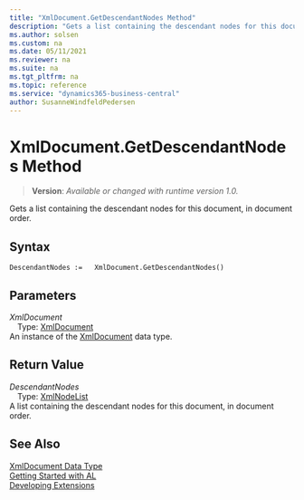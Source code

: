 ```yaml
---
title: "XmlDocument.GetDescendantNodes Method"
description: "Gets a list containing the descendant nodes for this document, in document order."
ms.author: solsen
ms.custom: na
ms.date: 05/11/2021
ms.reviewer: na
ms.suite: na
ms.tgt_pltfrm: na
ms.topic: reference
ms.service: "dynamics365-business-central"
author: SusanneWindfeldPedersen
---
```

[//]: # (START>DO_NOT_EDIT)
[//]: # (IMPORTANT:Do not edit any of the content between here and the END>DO_NOT_EDIT.)
[//]: # (Any modifications should be made in the .xml files in the ModernDev repo.)
# XmlDocument.GetDescendantNodes Method
> **Version**: _Available or changed with runtime version 1.0._

Gets a list containing the descendant nodes for this document, in document order.


## Syntax
```
DescendantNodes :=   XmlDocument.GetDescendantNodes()
```

## Parameters
*XmlDocument*  
&emsp;Type: [XmlDocument](xmldocument-data-type.md)  
An instance of the [XmlDocument](xmldocument-data-type.md) data type.

## Return Value
*DescendantNodes*  
&emsp;Type: [XmlNodeList](../xmlnodelist/xmlnodelist-data-type.md)  
A list containing the descendant nodes for this document, in document order.


[//]: # (IMPORTANT: END>DO_NOT_EDIT)
## See Also
[XmlDocument Data Type](xmldocument-data-type.md)  
[Getting Started with AL](../../devenv-get-started.md)  
[Developing Extensions](../../devenv-dev-overview.md)